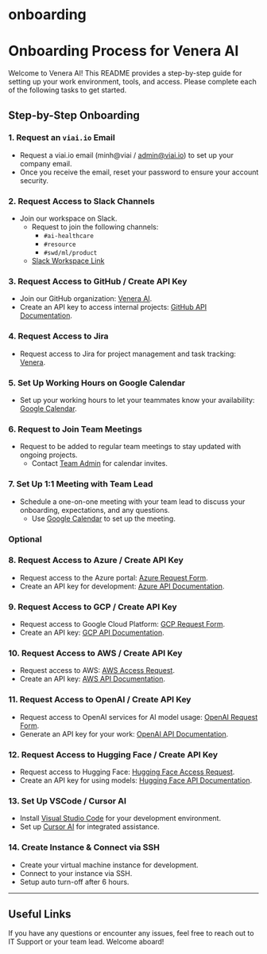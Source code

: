 # onboarding

# Onboarding Process for Venera AI

Welcome to Venera AI! This README provides a step-by-step guide for setting up your work environment, tools, and access. Please complete each of the following tasks to get started.

## Step-by-Step Onboarding

### 1. Request an `viai.io` Email
- Request a viai.io email (minh@viai / admin@viai.io) to set up your company email.
- Once you receive the email, reset your password to ensure your account security.

### 2. Request Access to Slack Channels
- Join our workspace on Slack.
  - Request to join the following channels:
    - `#ai-healthcare`
    - `#resource`
    - `#swd/ml/product`
  - [Slack Workspace Link](http://veneraai.slack.com/)

### 3. Request Access to GitHub / Create API Key
- Join our GitHub organization: [Venera AI](https://github.com/Venera-AI).
- Create an API key to access internal projects: [GitHub API Documentation](https://docs.github.com/en/rest).

### 4. Request Access to Jira
- Request access to Jira for project management and task tracking: [Venera](https://venera2.atlassian.net/).

### 5. Set Up Working Hours on Google Calendar
- Set up your working hours to let your teammates know your availability: [Google Calendar](https://calendar.google.com).

### 6. Request to Join Team Meetings
- Request to be added to regular team meetings to stay updated with ongoing projects.
  - Contact [Team Admin](mailto:admin@viai.io) for calendar invites.

### 7. Set Up 1:1 Meeting with Team Lead
- Schedule a one-on-one meeting with your team lead to discuss your onboarding, expectations, and any questions.
  - Use [Google Calendar](https://calendar.google.com) to set up the meeting.

### Optional 

### 8. Request Access to Azure / Create API Key
- Request access to the Azure portal: [Azure Request Form](https://portal.azure.com/request-access).
- Create an API key for development: [Azure API Documentation](https://docs.microsoft.com/en-us/azure/azure-api-management).

### 9. Request Access to GCP / Create API Key
- Request access to Google Cloud Platform: [GCP Request Form](https://console.cloud.google.com/request-access).
- Create an API key: [GCP API Documentation](https://cloud.google.com/apis/docs/overview).

### 10. Request Access to AWS / Create API Key
- Request access to AWS: [AWS Access Request](https://aws.amazon.com/request-access).
- Create an API key: [AWS API Documentation](https://docs.aws.amazon.com/).

### 11. Request Access to OpenAI / Create API Key
- Request access to OpenAI services for AI model usage: [OpenAI Request Form](https://platform.openai.com/signup).
- Generate an API key for your work: [OpenAI API Documentation](https://platform.openai.com/docs/api-reference).

### 12. Request Access to Hugging Face / Create API Key
- Request access to Hugging Face: [Hugging Face Access Request](https://huggingface.co/join).
- Create an API key for using models: [Hugging Face API Documentation](https://huggingface.co/docs/api-inference).

### 13. Set Up VSCode / Cursor AI
- Install [Visual Studio Code](https://code.visualstudio.com/download) for your development environment.
- Set up [Cursor AI](https://www.cursorai.com) for integrated assistance.

### 14. Create Instance & Connect via SSH
- Create your virtual machine instance for development.
- Connect to your instance via SSH.
- Setup auto turn-off after 6 hours.
---

## Useful Links

If you have any questions or encounter any issues, feel free to reach out to IT Support or your team lead. Welcome aboard!
